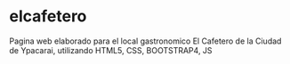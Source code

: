# elcafetero
Pagina web elaborado para el local gastronomico El Cafetero de la Ciudad de Ypacarai, utilizando HTML5, CSS, BOOTSTRAP4, JS
